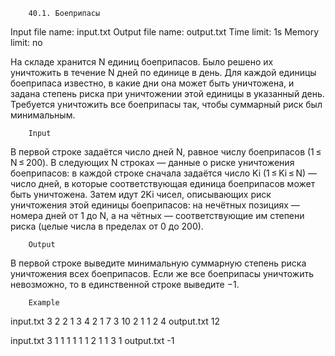 		40.1. Боеприпасы
		
Input file name: input.txt
Output file name: output.txt
Time limit: 1s
Memory limit: no

На складе хранится N единиц боеприпасов. Было решено их уничтожить в течение N дней по единице в день. Для каждой единицы боеприпаса известно, в какие дни она может быть уничтожена, и задана степень риска при уничтожении этой единицы в указанный день. Требуется уничтожить все боеприпасы так, чтобы суммарный риск был минимальным.

		Input
В первой строке задаётся число дней N, равное числу боеприпасов (1 ≤ N ≤ 200).
В следующих N строках — данные о риске уничтожения боеприпасов: в каждой строке сначала задаётся число Ki (1 ≤ Ki ≤ N) — число дней, в которые соответствующая единица боеприпасов может быть уничтожена. Затем идут 2Ki чисел, описывающих риск уничтожения этой единицы боеприпасов: на нечётных позициях — номера дней от 1 до N, а на чётных — соответствующие им степени риска (целые числа в пределах от 0 до 200).

		Output
В первой строке выведите минимальную суммарную степень риска уничтожения всех боеприпасов. Если же все боеприпасы уничтожить невозможно, то в единственной строке выведите −1.

		Example
input.txt
3
2 2 1 3 4
2 1 7 3 10
2 1 1 2 4
output.txt
12

input.txt
3
1 1 1
1 1 1
2 1 1 3 1
output.txt
-1
